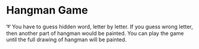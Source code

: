 # Hangman Game
➰ You have to guess hidden word, letter by letter. If you guess wrong letter, then another part of hangman would be painted. You can play the game until the full drawing of hangman will be painted. 
